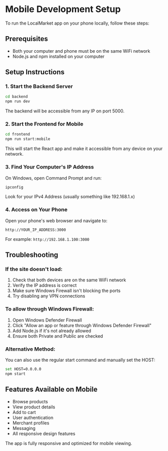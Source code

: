 # Mobile Development Setup

To run the LocalMarket app on your phone locally, follow these steps:

## Prerequisites
- Both your computer and phone must be on the same WiFi network
- Node.js and npm installed on your computer

## Setup Instructions

### 1. Start the Backend Server
```bash
cd backend
npm run dev
```
The backend will be accessible from any IP on port 5000.

### 2. Start the Frontend for Mobile
```bash
cd frontend
npm run start:mobile
```
This will start the React app and make it accessible from any device on your network.

### 3. Find Your Computer's IP Address
On Windows, open Command Prompt and run:
```cmd
ipconfig
```
Look for your IPv4 Address (usually something like 192.168.1.x)

### 4. Access on Your Phone
Open your phone's web browser and navigate to:
```
http://YOUR_IP_ADDRESS:3000
```
For example: `http://192.168.1.100:3000`

## Troubleshooting

### If the site doesn't load:
1. Check that both devices are on the same WiFi network
2. Verify the IP address is correct
3. Make sure Windows Firewall isn't blocking the ports
4. Try disabling any VPN connections

### To allow through Windows Firewall:
1. Open Windows Defender Firewall
2. Click "Allow an app or feature through Windows Defender Firewall"
3. Add Node.js if it's not already allowed
4. Ensure both Private and Public are checked

### Alternative Method:
You can also use the regular start command and manually set the HOST:
```bash
set HOST=0.0.0.0
npm start
```

## Features Available on Mobile
- Browse products
- View product details
- Add to cart
- User authentication
- Merchant profiles
- Messaging
- All responsive design features

The app is fully responsive and optimized for mobile viewing.